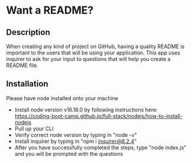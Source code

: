 # Want a README?

## Description
When creating any kind of project on GitHub, having a quality README is important to the users that will be using your application. This app uses inquirer to ask for your input to questions that will help you create a README file.

## Installation
Please have node installed onto your machine
- Install node version v16.18.0 by following instructions here: https://coding-boot-camp.github.io/full-stack/nodejs/how-to-install-nodejs
- Pull up your CLI
- Verify correct node version by typing in "node -v"
- Install inquirer by typing in "npm i inquirer@8.2.4"
- After you have successfully completed the steps, type "node index.js" and you will be prompted with the questions